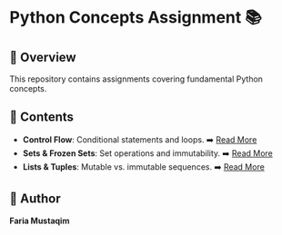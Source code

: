 # Python Concepts Assignment 📚

## 📌 Overview
This repository contains assignments covering fundamental Python concepts.

## 📂 Contents
- **Control Flow**: Conditional statements and loops. ➡️ [Read More](README_Control_Flow.md)
- **Sets & Frozen Sets**: Set operations and immutability. ➡️ [Read More](README_Sets_FrozenSets.md)
- **Lists & Tuples**: Mutable vs. immutable sequences. ➡️ [Read More](README_Lists_Tuples.md)

## 📝 Author
**Faria Mustaqim**
